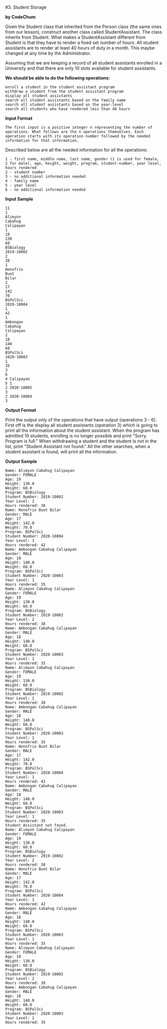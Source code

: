 #3. Student Storage

**by CodeChum**

Given the Student class that inherited from the Person class (the same ones from our lesson), construct another class called StudentAssistant. The class inherits from Student. What makes a StudentAssistant different from Student is that they have to render a fixed set number of hours. All student assistants are to render at least 40 hours of duty in a month. This maybe changed at any time by the Administrator.


Assuming that we are keeping a record of all student assistants enrolled in a University and that there are only 10 slots available for student assistants. 


**We should be able to do the following operations:**

    enroll a student in the student assistant program
    withdraw a student from the student assistant program
    display all student assistants
    search all student assistants based on the family name
    search all student assistants based on the year-level
    search all students who have rendered less than 40 hours 

**Input Format**

    The first input is a positive integer n representing the number of operations. What follows are the n operations themselves. Each operation starts with its operation number followed by the needed information for that information.

Described below are all the needed information for all the operations:

    1 - first name, middle name, last name, gender (1 is used for female, 2 for male), age, height, weight, program, student-number, year level, hours rendered
    2 - student number
    3 - no additional information needed
    4 - family name
    5 - year level
    6 - no additional information needed

**Input Sample**

    11
    1
    Alimyon
    Cabahug
    Calipayan
    1
    19
    130
    60
    BSBiology
    2019-10002
    2
    38
    1
    Honofrio
    Buot
    Bilar
    2
    17
    142
    70
    BSPolSci
    2020-10004
    1
    42
    1
    Ambongan
    Cabahug
    Calipayan
    2
    18
    140
    68
    BSPolSci
    2020-10003
    1
    35
    3
    6
    4 Calipayan
    5 1
    2 2020-10005
    3
    2 2020-10004
    3

**Output Format**

Print the output only of the operations that have output (operations 3 - 6). First off is the display all student assistants (operation 3) which is going to print all the information about the student assistant. When the program has admitted 10 students, enrolling is no longer possible and print "Sorry. Program is full." When withdrawing a student and the student is not in the list, print "Student Assistant not found." All the other searches, when a student assistant is found, will print all the information.

**Output Sample**

    Name: Alimyon Cabahug Calipayan
    Gender: FEMALE
    Age: 19
    Height: 130.0
    Weight: 60.0
    Program: BSBiology
    Student Number: 2019-10002
    Year Level: 2
    Hours rendered: 38
    Name: Honofrio Buot Bilar
    Gender: MALE
    Age: 17
    Height: 142.0
    Weight: 70.0
    Program: BSPolSci
    Student Number: 2020-10004
    Year Level: 1
    Hours rendered: 42
    Name: Ambongan Cabahug Calipayan
    Gender: MALE
    Age: 18
    Height: 140.0
    Weight: 68.0
    Program: BSPolSci
    Student Number: 2020-10003
    Year Level: 1
    Hours rendered: 35
    Name: Alimyon Cabahug Calipayan
    Gender: FEMALE
    Age: 19
    Height: 130.0
    Weight: 60.0
    Program: BSBiology
    Student Number: 2019-10002
    Year Level: 2
    Hours rendered: 38
    Name: Ambongan Cabahug Calipayan
    Gender: MALE
    Age: 18
    Height: 140.0
    Weight: 68.0
    Program: BSPolSci
    Student Number: 2020-10003
    Year Level: 1
    Hours rendered: 35
    Name: Alimyon Cabahug Calipayan
    Gender: FEMALE
    Age: 19
    Height: 130.0
    Weight: 60.0
    Program: BSBiology
    Student Number: 2019-10002
    Year Level: 2
    Hours rendered: 38
    Name: Ambongan Cabahug Calipayan
    Gender: MALE
    Age: 18
    Height: 140.0
    Weight: 68.0
    Program: BSPolSci
    Student Number: 2020-10003
    Year Level: 1
    Hours rendered: 35
    Name: Honofrio Buot Bilar
    Gender: MALE
    Age: 17
    Height: 142.0
    Weight: 70.0
    Program: BSPolSci
    Student Number: 2020-10004
    Year Level: 1
    Hours rendered: 42
    Name: Ambongan Cabahug Calipayan
    Gender: MALE
    Age: 18
    Height: 140.0
    Weight: 68.0
    Program: BSPolSci
    Student Number: 2020-10003
    Year Level: 1
    Hours rendered: 35
    Student Assistant not found.
    Name: Alimyon Cabahug Calipayan
    Gender: FEMALE
    Age: 19
    Height: 130.0
    Weight: 60.0
    Program: BSBiology
    Student Number: 2019-10002
    Year Level: 2
    Hours rendered: 38
    Name: Honofrio Buot Bilar
    Gender: MALE
    Age: 17
    Height: 142.0
    Weight: 70.0
    Program: BSPolSci
    Student Number: 2020-10004
    Year Level: 1
    Hours rendered: 42
    Name: Ambongan Cabahug Calipayan
    Gender: MALE
    Age: 18
    Height: 140.0
    Weight: 68.0
    Program: BSPolSci
    Student Number: 2020-10003
    Year Level: 1
    Hours rendered: 35
    Name: Alimyon Cabahug Calipayan
    Gender: FEMALE
    Age: 19
    Height: 130.0
    Weight: 60.0
    Program: BSBiology
    Student Number: 2019-10002
    Year Level: 2
    Hours rendered: 38
    Name: Ambongan Cabahug Calipayan
    Gender: MALE
    Age: 18
    Height: 140.0
    Weight: 68.0
    Program: BSPolSci
    Student Number: 2020-10003
    Year Level: 1
    Hours rendered: 35